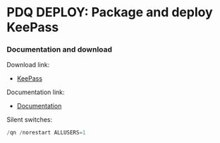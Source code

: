# PDQ DEPLOY: Package and deploy KeePass
### Documentation and download
Download link:

* [KeePass](https://keepass.info/download.html)

Documentation link:

* [Documentation](https://keepass.info/help/v2/setup.html)

Silent switches:
```powershell
/qn /norestart ALLUSERS=1
```
